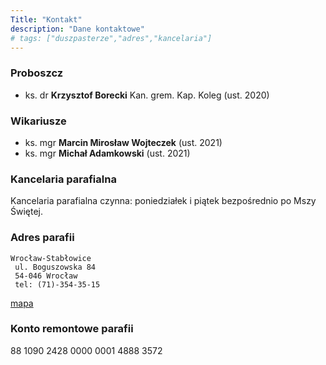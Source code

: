 ```yaml
---
Title: "Kontakt"
description: "Dane kontaktowe"
# tags: ["duszpasterze","adres","kancelaria"]
---
```


### Proboszcz

- ks. dr **Krzysztof Borecki** Kan. grem. Kap. Koleg (ust. 2020)

### Wikariusze

- ks. mgr **Marcin Mirosław Wojteczek** (ust. 2021)
- ks. mgr **Michał Adamkowski** (ust. 2021)

### Kancelaria parafialna

Kancelaria parafialna czynna: poniedziałek i piątek bezpośrednio po Mszy Świętej.

### Adres parafii

    Wrocław-Stabłowice
     ul. Boguszowska 84
     54-046 Wrocław
     tel: (71)-354-35-15

[mapa](https://www.openstreetmap.org/#map=18/51.15120/16.89088)

### Konto remontowe parafii

88 1090 2428 0000 0001 4888 3572
